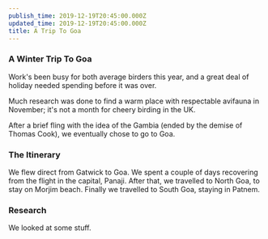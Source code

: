 ```yaml
---
publish_time: 2019-12-19T20:45:00.000Z
updated_time: 2019-12-19T20:45:00.000Z
title: A Trip To Goa
---
```


### A Winter Trip To Goa

Work's been busy for both average birders this year, and a great deal of holiday needed spending before it was over.

Much research was done to find a warm place with respectable avifauna in November; it's not a month for cheery birding in the UK.

After a brief fling with the idea of the Gambia (ended by the demise of Thomas Cook), we eventually chose to go to Goa.

### The Itinerary

We flew direct from Gatwick to Goa. We spent a couple of days recovering from the flight in the capital, Panaji. After that, we travelled to North Goa, to stay on Morjim beach. Finally we travelled to South Goa, staying in Patnem.

### Research

We looked at some stuff.
